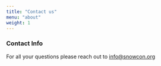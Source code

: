 ```yaml
---
title: "Contact us"
menu: "about"
weight: 1
---
```


### Contact Info

For all your questions please reach out to info@snowcon.org
